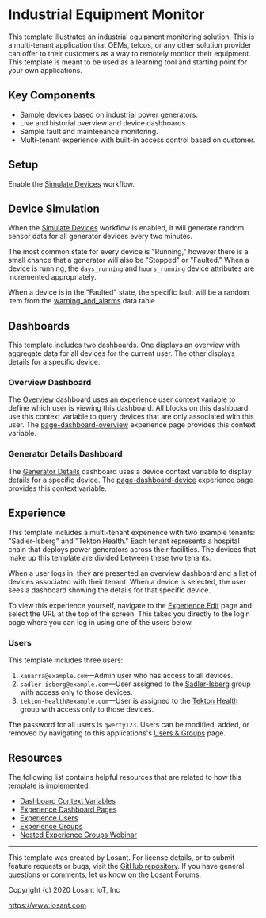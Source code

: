 # Industrial Equipment Monitor
This template illustrates an industrial equipment monitoring solution. This is a multi-tenant application that OEMs, telcos, or any other solution provider can offer to their customers as a way to remotely monitor their equipment. This template is meant to be used as a learning tool and starting point for your own applications.

## Key Components
* Sample devices based on industrial power generators.
* Live and historial overview and device dashboards.
* Sample fault and maintenance monitoring.
* Multi-tenant experience with built-in access control based on customer.

## Setup
Enable the [Simulate Devices](/applications/~exportplaceholderid-application-applicationIndustrialEquipmentMonitor-0~/workflows/~exportplaceholderid-flow-simulateDevices-0~/develop) workflow.

## Device Simulation
When the [Simulate Devices](/applications/~exportplaceholderid-application-applicationIndustrialEquipmentMonitor-0~/workflows/~exportplaceholderid-flow-simulateDevices-0~/develop) workflow is enabled, it will generate random sensor data for all generator devices every two minutes.

The most common state for every device is "Running," however there is a small chance that a generator will also be "Stopped" or "Faulted." When a device is running, the `days_running` and `hours_running` device attributes are incremented appropriately.

When a device is in the "Faulted" state, the specific fault will be a random item from the [warning_and_alarms](/applications/~exportplaceholderid-application-applicationIndustrialEquipmentMonitor-0~/data-tables/~exportplaceholderid-dataTable-warningsAndAlarms-0~) data table.

## Dashboards
This template includes two dashboards. One displays an overview with aggregate data for all devices for the current user. The other displays details for a specific device.

### Overview Dashboard
The [Overview](/dashboards/~exportplaceholderid-dashboard-overview-1~) dashboard uses an experience user context variable to define which user is viewing this dashboard. All blocks on this dashboard use this context variable to query devices that are only associated with this user. The [page-dashboard-overview](/applications/~exportplaceholderid-application-applicationIndustrialEquipmentMonitor-0~/experience/versions/develop/pages/~exportplaceholderid-experienceView-pageDashboardOverview-2~/properties) experience page provides this context variable.

### Generator Details Dashboard
The [Generator Details](/dashboards/~exportplaceholderid-dashboard-generatorDetails-0~) dashboard uses a device context variable to display details for a specific device. The [page-dashboard-device](/applications/~exportplaceholderid-application-applicationIndustrialEquipmentMonitor-0~/experience/versions/develop/pages/~exportplaceholderid-experienceView-pageDashboardDevice-3~/properties) experience page provides this context variable.

## Experience
This template includes a multi-tenant experience with two example tenants: "Sadler-Isberg" and "Tekton Health." Each tenant represents a hospital chain that deploys power generators across their facilities. The devices that make up this template are divided between these two tenants.

When a user logs in, they are presented an overview dashboard and a list of devices associated with their tenant. When a device is selected, the user sees a dashboard showing the details for that specific device.

To view this experience yourself, navigate to the [Experience Edit](/applications/~exportplaceholderid-application-applicationIndustrialEquipmentMonitor-0~/experience/versions/develop) page and select the URL at the top of the screen. This takes you directly to the login page where you can log in using one of the users below.

### Users
This template includes three users:

1. `kanarra@example.com`—Admin user who has access to all devices.
2. `sadler-isberg@example.com`—User assigned to the [Sadler-Isberg](/applications/~exportplaceholderid-application-applicationIndustrialEquipmentMonitor-0~/experience/groups/~exportplaceholderid-experienceGroup-sadlerIsberg-1~/members) group with access only to those devices.
3. `tekton-health@example.com`—User is assigned to the [Tekton Health](/applications/~exportplaceholderid-application-applicationIndustrialEquipmentMonitor-0~/experience/groups/~exportplaceholderid-experienceGroup-tektonHealth-2~/members) group with access only to those devices.

The password for all users is `qwerty123`. Users can be modified, added, or removed by navigating to this applications's [Users & Groups](/applications/~exportplaceholderid-application-applicationIndustrialEquipmentMonitor-0~/experience/users) page.

## Resources
The following list contains helpful resources that are related to how this template is implemented:

* [Dashboard Context Variables](https://~exportplaceholderid-docs-url~/dashboards/context-variables/)
* [Experience Dashboard Pages](https://~exportplaceholderid-docs-url~/experiences/views/#dashboard-pages)
* [Experience Users](https://~exportplaceholderid-docs-url~/experiences/users/)
* [Experience Groups](https://~exportplaceholderid-docs-url~/experiences/groups/)
* [Nested Experience Groups Webinar](https://www.losant.com/deeper-dive-webinar-series?demo=nested-experience-groups)

---

This template was created by Losant. For license details, or to submit feature requests or bugs, visit the [GitHub repository](https://github.com/Losant/application-templates). If you have general questions or comments, let us know on the [Losant Forums](https://forums.losant.com).

Copyright (c) 2020 Losant IoT, Inc

https://www.losant.com